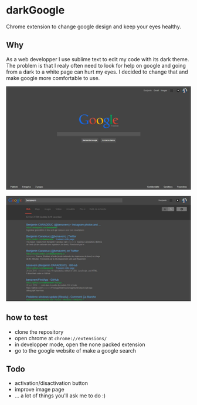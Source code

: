 # darkGoogle
Chrome extension to change google design and keep your eyes healthy.

## Why
As a web developper I use sublime text to edit my code with its dark theme. The problem is that I realy often need to look for help on google and going from a dark to a white page can hurt my eyes. I decided to change that and make google more comfortable to use.

![screenshot](./screenshot.jpg)

![screenshot](./screenshot2.jpg)


## how to test

* clone the repository
* open chrome at `chrome://extensions/`
* in developper mode, open the none packed extension
* go to the google website of make a google search

## Todo

* activation/disactivation button
* improve image page
* ... a lot of things you'll ask me to do :)